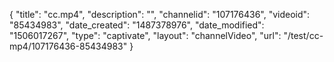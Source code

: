 {
    "title": "cc.mp4",
    "description": "",
    "channelid": "107176436",
    "videoid": "85434983",
    "date_created": "1487378976",
    "date_modified": "1506017267",
    "type": "captivate",
    "layout": "channelVideo",
    "url": "\/test\/cc-mp4\/107176436-85434983"
}